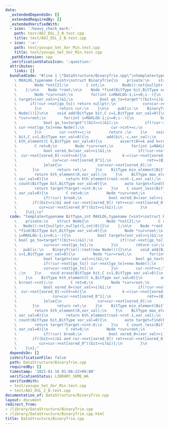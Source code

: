 ```yaml
---
data:
  _extendedDependsOn: []
  _extendedRequiredBy: []
  _extendedVerifiedWith:
  - icon: ':heavy_check_mark:'
    path: test/AOJ_DSL_2_B.test.cpp
    title: test/AOJ_DSL_2_B.test.cpp
  - icon: ':x:'
    path: test/yosupo_Set_Xor_Min.test.cpp
    title: test/yosupo_Set_Xor_Min.test.cpp
  _pathExtension: cpp
  _verificationStatusIcon: ':question:'
  attributes:
    links: []
  bundledCode: "#line 1 \"DataStructure/BinaryTrie.cpp\"\ntemplate<typename BitType,int\
    \ MAXLOG,typename C=int>\nstruct BinaryTrie{\n    private:\n    struct Node{\n\
    \        Node *nxt[2];\n        C cnt;\n        Node():nxt{nullptr,nullptr},cnt(0){}\n\
    \    };\n\n    Node *root;\n\n    Node *find(BitType bit,BitType xor_val=0){\n\
    \        Node *cur=root;\n        for(int i=MAXLOG-1;i>=0;i--){\n            bool\
    \ target=(xor_val>>i)&1;\n            bool go_to=target^((bit>>i)&1);\n      \
    \      if(!cur->nxt[go_to]) return nullptr;\n            cur=cur->nxt[go_to];\n\
    \        }\n        return cur;\n    }\n\n    public:\n    BinaryTrie():root(new\
    \ Node()){}\n\n    void add(BitType bit,C c=1,BitType xor_val=0){\n        Node\
    \ *cur=root;\n        for(int i=MAXLOG-1;i>=0;i--){\n            bool target=(xor_val>>i)&1;\n\
    \            bool go_to=target^((bit>>i)&1);\n            if(!cur->nxt[go_to])\
    \ cur->nxt[go_to]=new Node();\n            cur->cnt+=c;\n            cur=cur->nxt[go_to];\n\
    \        }\n        cur->cnt+=c;\n        return ;\n    }\n    void erase(BitType\
    \ bit,C c=1,BitType xor_val=0){\n        add(bit,-c,xor_val);\n    }\n    BitType\
    \ kth_element(C k,BitType xor_val=0){\n        assert(0<=k and k<root->cnt);\n\
    \        C ret=0;\n        Node *cur=root;\n        for(int i=MAXLOG-1;i>=0;i--){\n\
    \            bool xored_0=(xor_val>>i)&1;\n            if(!cur->nxt[xored_0] or\
    \  cur->nxt[xored_0]->cnt<=k){\n                k-=(cur->nxt[xored_0]?cur->nxt[xored_0]->cnt:0);\n\
    \                cur=cur->nxt[xored_0^1];\n                ret+=(BitType(1)<<i);\n\
    \            }else{\n                cur=cur->nxt[xored_0];\n            }\n \
    \       }\n        return ret;\n    }\n    BitType min_element(BitType xor_val=0){\n\
    \        return kth_element(0,xor_val);\n    }\n    BitType max_element(BitType\
    \ xor_val=0){\n        return kth_element(root->cnt-1,xor_val);\n    }\n    C\
    \ count(BitType bit,BitType xor_val=0){\n        auto target=find(bit,xor_val);\n\
    \        return target?target->cnt:0;\n    }\n    C count_less(BitType bit,BitType\
    \ xor_val=0){\n        C ret=0;\n        Node *cur=root;\n        for(int i=MAXLOG-1;i>=0;i--){\n\
    \            if(!cur) break;\n            bool xored_0=(xor_val>>i)&1;\n     \
    \       if((bit>>i)&1 and cur->nxt[xored_0]) ret+=cur->nxt[xored_0]->cnt;\n  \
    \          cur=cur->nxt[xored_0^((bit>>i)&1)];\n        }\n        return ret;\n\
    \    }\n};\n"
  code: "template<typename BitType,int MAXLOG,typename C=int>\nstruct BinaryTrie{\n\
    \    private:\n    struct Node{\n        Node *nxt[2];\n        C cnt;\n     \
    \   Node():nxt{nullptr,nullptr},cnt(0){}\n    };\n\n    Node *root;\n\n    Node\
    \ *find(BitType bit,BitType xor_val=0){\n        Node *cur=root;\n        for(int\
    \ i=MAXLOG-1;i>=0;i--){\n            bool target=(xor_val>>i)&1;\n           \
    \ bool go_to=target^((bit>>i)&1);\n            if(!cur->nxt[go_to]) return nullptr;\n\
    \            cur=cur->nxt[go_to];\n        }\n        return cur;\n    }\n\n \
    \   public:\n    BinaryTrie():root(new Node()){}\n\n    void add(BitType bit,C\
    \ c=1,BitType xor_val=0){\n        Node *cur=root;\n        for(int i=MAXLOG-1;i>=0;i--){\n\
    \            bool target=(xor_val>>i)&1;\n            bool go_to=target^((bit>>i)&1);\n\
    \            if(!cur->nxt[go_to]) cur->nxt[go_to]=new Node();\n            cur->cnt+=c;\n\
    \            cur=cur->nxt[go_to];\n        }\n        cur->cnt+=c;\n        return\
    \ ;\n    }\n    void erase(BitType bit,C c=1,BitType xor_val=0){\n        add(bit,-c,xor_val);\n\
    \    }\n    BitType kth_element(C k,BitType xor_val=0){\n        assert(0<=k and\
    \ k<root->cnt);\n        C ret=0;\n        Node *cur=root;\n        for(int i=MAXLOG-1;i>=0;i--){\n\
    \            bool xored_0=(xor_val>>i)&1;\n            if(!cur->nxt[xored_0] or\
    \  cur->nxt[xored_0]->cnt<=k){\n                k-=(cur->nxt[xored_0]?cur->nxt[xored_0]->cnt:0);\n\
    \                cur=cur->nxt[xored_0^1];\n                ret+=(BitType(1)<<i);\n\
    \            }else{\n                cur=cur->nxt[xored_0];\n            }\n \
    \       }\n        return ret;\n    }\n    BitType min_element(BitType xor_val=0){\n\
    \        return kth_element(0,xor_val);\n    }\n    BitType max_element(BitType\
    \ xor_val=0){\n        return kth_element(root->cnt-1,xor_val);\n    }\n    C\
    \ count(BitType bit,BitType xor_val=0){\n        auto target=find(bit,xor_val);\n\
    \        return target?target->cnt:0;\n    }\n    C count_less(BitType bit,BitType\
    \ xor_val=0){\n        C ret=0;\n        Node *cur=root;\n        for(int i=MAXLOG-1;i>=0;i--){\n\
    \            if(!cur) break;\n            bool xored_0=(xor_val>>i)&1;\n     \
    \       if((bit>>i)&1 and cur->nxt[xored_0]) ret+=cur->nxt[xored_0]->cnt;\n  \
    \          cur=cur->nxt[xored_0^((bit>>i)&1)];\n        }\n        return ret;\n\
    \    }\n};"
  dependsOn: []
  isVerificationFile: false
  path: DataStructure/BinaryTrie.cpp
  requiredBy: []
  timestamp: '2021-01-16 01:06:22+09:00'
  verificationStatus: LIBRARY_SOME_WA
  verifiedWith:
  - test/yosupo_Set_Xor_Min.test.cpp
  - test/AOJ_DSL_2_B.test.cpp
documentation_of: DataStructure/BinaryTrie.cpp
layout: document
redirect_from:
- /library/DataStructure/BinaryTrie.cpp
- /library/DataStructure/BinaryTrie.cpp.html
title: DataStructure/BinaryTrie.cpp
---
```

